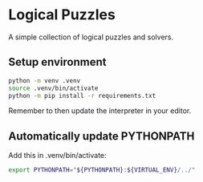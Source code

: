 # Logical Puzzles
A simple collection of logical puzzles and solvers.

## Setup environment

```bash
python -m venv .venv
source .venv/bin/activate
python -m pip install -r requirements.txt
```

Remember to then update the interpreter in your editor.

## Automatically update PYTHONPATH

Add this in .venv/bin/activate:
```bash
export PYTHONPATH="${PYTHONPATH}:${VIRTUAL_ENV}/../"
```
